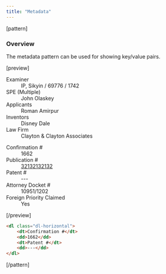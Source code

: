 ```yaml
---
title: "Metadata"
---
```


[pattern]
### Overview
The metadata pattern can be used for showing key/value pairs.

[preview]
<div class="row">
    <div class="col-md-6">
        <dl class="dl-horizontal">
            <dt>Examiner</dt>
            <dd>IP, Sikyin / 69776 / 1742</dd>
            <dt>SPE (Multiple)</dt>
            <dd>John Olaskey</dd>
            <dt>Applicants</dt>
            <dd>Roman Amirpur</dd>
            <dt>Inventors</dt>
            <dd>Disney Dale</dd>
            <dt>Law Firm</dt>
            <dd>Clayton & Clayton Associates</dd>
        </dl>
    </div>
    <div class="col-md-6">
        <dl class="dl-horizontal">
            <dt>Confirmation #</dt>
            <dd>1662</dd>
            <dt>Publication #</dt>
            <dd><a href="">32132132132 <i class="fa fa-external-link-square fa-1x"></i></a></dd>
            <dt>Patent #</dt>
            <dd>---</dd>
            <dt>Attorney Docket #</dt>
            <dd>10951/1202</dd>
            <dt>Foreign Priority Claimed</dt>
            <dd>Yes</dd>
        </dl>
    </div>
</div>
[/preview]

```html
<dl class="dl-horizontal">
    <dt>Confirmation #</dt>
    <dd>1662</dd>
    <dt>Patent #</dt>
    <dd>---</dd>
</dl>
```
[/pattern]

